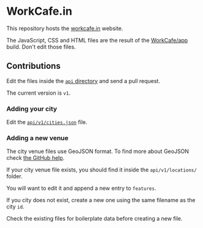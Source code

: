 WorkCafe.in
===========

This repository hosts the [workcafe.in](http://workcafe.in) website.

The JavaScript, CSS and HTML files are the result of the [WorkCafe/app](https://github.com/WorkCafe/app) build.
Don't edit those files.

## Contributions

Edit the files inside the [`api` directory](api) and send a pull request.

The current version is `v1`.

### Adding your city

Edit the [`api/v1/cities.json`](api/v1/cities.json) file.

### Adding a new venue

The city venue files use GeoJSON format.
To find more about GeoJSON check [the GitHub help](https://help.github.com/articles/mapping-geojson-files-on-github).

If your city venue file exists, you should find it inside the `api/v1/locations/` folder.

You will want to edit it and append a new entry to `features`.

If you city does not exist, create a new one using the same filename as the city `id`.

Check the existing files for boilerplate data before creating a new file.
